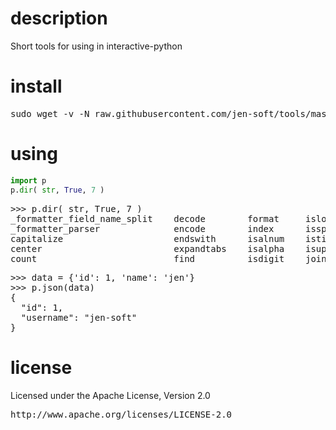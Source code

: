 # description
Short tools for using in interactive-python

# install 
<pre>sudo wget -v -N raw.githubusercontent.com/jen-soft/tools/master/p.py  "$(python -m site --user-site)/p.py"</pre>

# using 
```python
import p
p.dir( str, True, 7 )
```

<pre>
>>> p.dir( str, True, 7 )
_formatter_field_name_split    decode        format     islower    ljust        rfind         rstrip        swapcase 
_formatter_parser              encode        index      isspace    lower        rindex        split         title    
capitalize                     endswith      isalnum    istitle    lstrip       rjust         splitlines    translate
center                         expandtabs    isalpha    isupper    partition    rpartition    startswith    upper    
count                          find          isdigit    join       replace      rsplit        strip         zfill    
</pre>


<pre>
>>> data = {'id': 1, 'name': 'jen'}
>>> p.json(data)
{
  "id": 1,
  "username": "jen-soft"
}
</pre>


# license 
Licensed under the Apache License, Version 2.0 
<pre>http://www.apache.org/licenses/LICENSE-2.0</pre>

